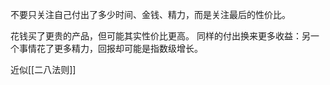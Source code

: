 不要只关注自己付出了多少时间、金钱、精力，而是关注最后的性价比。

花钱买了更贵的产品，但可能其实性价比更高。
同样的付出换来更多收益：另一个事情花了更多精力，回报却可能是指数级增长。

近似[[二八法则]] 